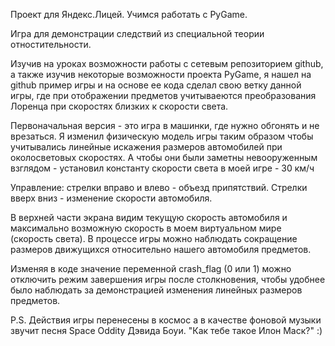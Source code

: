 Проект для Яндекс.Лицей. 
Учимся работать с PyGame.

Игра для демонстрации следствий из специальной теории отностительности.

Изучив на уроках возможности работы с сетевым репозиторием github, а также изучив некоторые возможности проекта PyGame, я нашел на github пример игры и на основе ее кода сделал свою ветку данной игры, где при отображении предметов учитываеются преобразования Лоренца при скоростях близких к скорости света.

Первоначальная версия - это игра в машинки, где нужно обгонять и не врезаться.
Я изменил физическую модель игры таким образом чтобы учитывались линейные искажения размеров автомобилей при околосветовых скоростях.
А чтобы они были заметны невооруженным взглядом - установил константу скорости света в моей игре - 30 км/ч

Управление:
стрелки вправо и влево - объезд припятствий.
Стрелки вверх вниз - изменение скорости автомобиля.

В верхней части экрана видим текущую скорость автомобиля и максимально возможную скорость в моем виртуальном мире (скорость света).
В процессе игры можно наблюдать сокращение размеров движущихся относительно нашего автомобиля предметов.

Изменяя в коде значение переменной crash_flag (0 или 1) можно отключить режим завершения игры после столкновения, чтобы удобнее было наблюдать за демонстрацией изменения линейных размеров предметов.

P.S. Действия игры перенесены в космос а в качестве фоновой музыки звучит песня Space Oddity Дэвида Боуи. "Как тебе такое Илон Маск?" :)